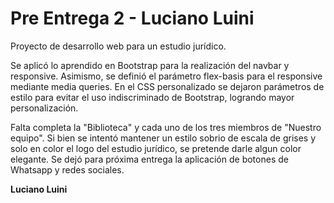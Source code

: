 # Pre Entrega 2 - Luciano Luini

Proyecto de desarrollo web para un estudio jurídico.

Se aplicó lo aprendido en Bootstrap para la realización del navbar y responsive.
Asimismo, se definió el parámetro flex-basis para el responsive mediante media queries.
En el CSS personalizado se dejaron parámetros de estilo para evitar el uso indiscriminado de Bootstrap, logrando mayor personalización.

Falta completa la "Biblioteca" y cada uno de los tres miembros de "Nuestro equipo".
Si bien se intentó mantener un estilo sobrio de escala de grises y solo en color el logo del estudio jurídico, se pretende darle algun color elegante.
Se dejó para próxima entrega la aplicación de botones de Whatsapp y redes sociales.

**Luciano Luini**